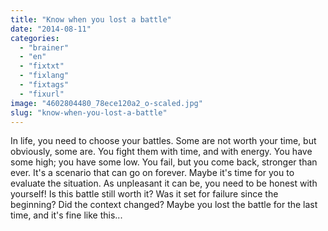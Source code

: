 ```yaml
---
title: "Know when you lost a battle"
date: "2014-08-11"
categories: 
  - "brainer"
  - "en"
  - "fixtxt"
  - "fixlang"
  - "fixtags"
  - "fixurl"
image: "4602804480_78ece120a2_o-scaled.jpg"
slug: "know-when-you-lost-a-battle"
---
```


In life, you need to choose your battles. Some are not worth your time, but obviously, some are. You fight them with time, and with energy. You have some high; you have some low. You fail, but you come back, stronger than ever. It's a scenario that can go on forever. Maybe it's time for you to evaluate the situation. As unpleasant it can be, you need to be honest with yourself! Is this battle still worth it? Was it set for failure since the beginning? Did the context changed? Maybe you lost the battle for the last time, and it's fine like this...
